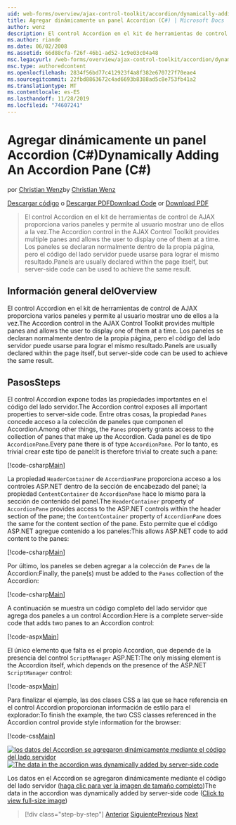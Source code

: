 ```yaml
---
uid: web-forms/overview/ajax-control-toolkit/accordion/dynamically-adding-an-accordion-pane-cs
title: Agregar dinámicamente un panel Accordion (C#) | Microsoft Docs
author: wenz
description: El control Accordion en el kit de herramientas de control de AJAX proporciona varios paneles y permite al usuario mostrar uno de ellos a la vez. Normalmente, los paneles se declaran...
ms.author: riande
ms.date: 06/02/2008
ms.assetid: 66d88cfa-f26f-46b1-ad52-1c9e03c04a48
msc.legacyurl: /web-forms/overview/ajax-control-toolkit/accordion/dynamically-adding-an-accordion-pane-cs
msc.type: authoredcontent
ms.openlocfilehash: 2834f56bd77c412923f4a8f382e670727f70eae4
ms.sourcegitcommit: 22fbd8863672c4ad6693b8388ad5c8e753fb41a2
ms.translationtype: MT
ms.contentlocale: es-ES
ms.lasthandoff: 11/28/2019
ms.locfileid: "74607241"
---
```

# <a name="dynamically-adding-an-accordion-pane-c"></a><span data-ttu-id="b57ed-104">Agregar dinámicamente un panel Accordion (C#)</span><span class="sxs-lookup"><span data-stu-id="b57ed-104">Dynamically Adding An Accordion Pane (C#)</span></span>

<span data-ttu-id="b57ed-105">por [Christian Wenz](https://github.com/wenz)</span><span class="sxs-lookup"><span data-stu-id="b57ed-105">by [Christian Wenz](https://github.com/wenz)</span></span>

<span data-ttu-id="b57ed-106">[Descargar código](https://download.microsoft.com/download/5/6/d/56d50cef-2011-4c8f-9891-7edc6dc57df9/Accordion2.cs.zip) o [Descargar PDF](https://download.microsoft.com/download/6/7/1/6718d452-ff89-4d3f-a90e-c74ec2d636a3/accordion2CS.pdf)</span><span class="sxs-lookup"><span data-stu-id="b57ed-106">[Download Code](https://download.microsoft.com/download/5/6/d/56d50cef-2011-4c8f-9891-7edc6dc57df9/Accordion2.cs.zip) or [Download PDF](https://download.microsoft.com/download/6/7/1/6718d452-ff89-4d3f-a90e-c74ec2d636a3/accordion2CS.pdf)</span></span>

> <span data-ttu-id="b57ed-107">El control Accordion en el kit de herramientas de control de AJAX proporciona varios paneles y permite al usuario mostrar uno de ellos a la vez.</span><span class="sxs-lookup"><span data-stu-id="b57ed-107">The Accordion control in the AJAX Control Toolkit provides multiple panes and allows the user to display one of them at a time.</span></span> <span data-ttu-id="b57ed-108">Los paneles se declaran normalmente dentro de la propia página, pero el código del lado servidor puede usarse para lograr el mismo resultado.</span><span class="sxs-lookup"><span data-stu-id="b57ed-108">Panels are usually declared within the page itself, but server-side code can be used to achieve the same result.</span></span>

## <a name="overview"></a><span data-ttu-id="b57ed-109">Información general del</span><span class="sxs-lookup"><span data-stu-id="b57ed-109">Overview</span></span>

<span data-ttu-id="b57ed-110">El control Accordion en el kit de herramientas de control de AJAX proporciona varios paneles y permite al usuario mostrar uno de ellos a la vez.</span><span class="sxs-lookup"><span data-stu-id="b57ed-110">The Accordion control in the AJAX Control Toolkit provides multiple panes and allows the user to display one of them at a time.</span></span> <span data-ttu-id="b57ed-111">Los paneles se declaran normalmente dentro de la propia página, pero el código del lado servidor puede usarse para lograr el mismo resultado.</span><span class="sxs-lookup"><span data-stu-id="b57ed-111">Panels are usually declared within the page itself, but server-side code can be used to achieve the same result.</span></span>

## <a name="steps"></a><span data-ttu-id="b57ed-112">Pasos</span><span class="sxs-lookup"><span data-stu-id="b57ed-112">Steps</span></span>

<span data-ttu-id="b57ed-113">El control Accordion expone todas las propiedades importantes en el código del lado servidor.</span><span class="sxs-lookup"><span data-stu-id="b57ed-113">The Accordion control exposes all important properties to server-side code.</span></span> <span data-ttu-id="b57ed-114">Entre otras cosas, la propiedad `Panes` concede acceso a la colección de paneles que componen el Accordion.</span><span class="sxs-lookup"><span data-stu-id="b57ed-114">Among other things, the `Panes` property grants access to the collection of panes that make up the Accordion.</span></span> <span data-ttu-id="b57ed-115">Cada panel es de tipo `AccordionPane`.</span><span class="sxs-lookup"><span data-stu-id="b57ed-115">Every pane there is of type `AccordionPane`.</span></span> <span data-ttu-id="b57ed-116">Por lo tanto, es trivial crear este tipo de panel:</span><span class="sxs-lookup"><span data-stu-id="b57ed-116">It is therefore trivial to create such a pane:</span></span>

[!code-csharp[Main](dynamically-adding-an-accordion-pane-cs/samples/sample1.cs)]

<span data-ttu-id="b57ed-117">La propiedad `HeaderContainer` de `AccordionPane` proporciona acceso a los controles ASP.NET dentro de la sección de encabezado del panel; la propiedad `ContentContainer` de `AccordionPane` hace lo mismo para la sección de contenido del panel.</span><span class="sxs-lookup"><span data-stu-id="b57ed-117">The `HeaderContainer` property of `AccordionPane` provides access to the ASP.NET controls within the header section of the pane; the `ContentContainer` property of `AccordionPane` does the same for the content section of the pane.</span></span> <span data-ttu-id="b57ed-118">Esto permite que el código ASP.NET agregue contenido a los paneles:</span><span class="sxs-lookup"><span data-stu-id="b57ed-118">This allows ASP.NET code to add content to the panes:</span></span>

[!code-csharp[Main](dynamically-adding-an-accordion-pane-cs/samples/sample2.cs)]

<span data-ttu-id="b57ed-119">Por último, los paneles se deben agregar a la colección de `Panes` de la Accordion:</span><span class="sxs-lookup"><span data-stu-id="b57ed-119">Finally, the pane(s) must be added to the `Panes` collection of the Accordion:</span></span>

[!code-csharp[Main](dynamically-adding-an-accordion-pane-cs/samples/sample3.cs)]

<span data-ttu-id="b57ed-120">A continuación se muestra un código completo del lado servidor que agrega dos paneles a un control Accordion:</span><span class="sxs-lookup"><span data-stu-id="b57ed-120">Here is a complete server-side code that adds two panes to an Accordion control:</span></span>

[!code-aspx[Main](dynamically-adding-an-accordion-pane-cs/samples/sample4.aspx)]

<span data-ttu-id="b57ed-121">El único elemento que falta es el propio Accordion, que depende de la presencia del control `ScriptManager` ASP.NET:</span><span class="sxs-lookup"><span data-stu-id="b57ed-121">The only missing element is the Accordion itself, which depends on the presence of the ASP.NET `ScriptManager` control:</span></span>

[!code-aspx[Main](dynamically-adding-an-accordion-pane-cs/samples/sample5.aspx)]

<span data-ttu-id="b57ed-122">Para finalizar el ejemplo, las dos clases CSS a las que se hace referencia en el control Accordion proporcionan información de estilo para el explorador:</span><span class="sxs-lookup"><span data-stu-id="b57ed-122">To finish the example, the two CSS classes referenced in the Accordion control provide style information for the browser:</span></span>

[!code-css[Main](dynamically-adding-an-accordion-pane-cs/samples/sample6.css)]

<span data-ttu-id="b57ed-123">[![los datos del Accordion se agregaron dinámicamente mediante el código del lado servidor](dynamically-adding-an-accordion-pane-cs/_static/image2.png)](dynamically-adding-an-accordion-pane-cs/_static/image1.png)</span><span class="sxs-lookup"><span data-stu-id="b57ed-123">[![The data in the accordion was dynamically added by server-side code](dynamically-adding-an-accordion-pane-cs/_static/image2.png)](dynamically-adding-an-accordion-pane-cs/_static/image1.png)</span></span>

<span data-ttu-id="b57ed-124">Los datos en el Accordion se agregaron dinámicamente mediante el código del lado servidor ([haga clic para ver la imagen de tamaño completo](dynamically-adding-an-accordion-pane-cs/_static/image3.png))</span><span class="sxs-lookup"><span data-stu-id="b57ed-124">The data in the accordion was dynamically added by server-side code ([Click to view full-size image](dynamically-adding-an-accordion-pane-cs/_static/image3.png))</span></span>

> [!div class="step-by-step"]
> <span data-ttu-id="b57ed-125">[Anterior](databinding-to-an-accordion-cs.md)
> [Siguiente](databinding-to-an-accordion-vb.md)</span><span class="sxs-lookup"><span data-stu-id="b57ed-125">[Previous](databinding-to-an-accordion-cs.md)
[Next](databinding-to-an-accordion-vb.md)</span></span>
